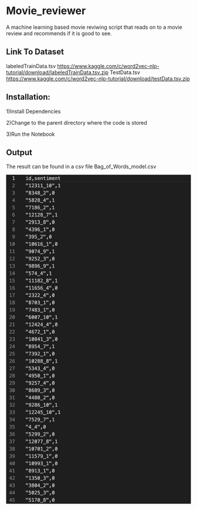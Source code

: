 # Movie_reviewer
A machine learning based movie reviwing script that reads on to a movie review and recommends if it is good to see.
## Link To Dataset
labeledTrainData.tsv
https://www.kaggle.com/c/word2vec-nlp-tutorial/download/labeledTrainData.tsv.zip
TestData.tsv
https://www.kaggle.com/c/word2vec-nlp-tutorial/download/testData.tsv.zip
## Installation:
1)Install Dependencies

2)Change to the parent directory where the code is stored

3)Run the Notebook
## Output
The result can be found in a csv file Bag_of_Words_model.csv

![alt text](Output.png)
